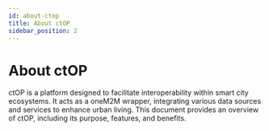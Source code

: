 ```yaml
---
id: about-ctop
title: About ctOP
sidebar_position: 2
---
```


# About ctOP

ctOP is a platform designed to facilitate interoperability within smart city ecosystems. It acts as a oneM2M wrapper, integrating various data sources and services to enhance urban living. This document provides an overview of ctOP, including its purpose, features, and benefits.

